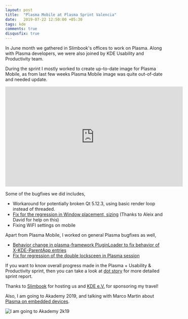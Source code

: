 ```yaml
---
layout: post
title:  "Plasma Mobile at Plasma Sprint Valencia"
date:   2019-07-22 12:50:00 +05:30
tags: kde
comments: true
disqusfix: true
---
```


In June month we gathered in Slimbook's offices to work on Plasma. Along with Plasma developers, we were also joined by KDE Usability and Productivity team.

During the sprint I mostly worked to create up-to-date image for Plasma Mobile, as from last few weeks Plasma Mobile image was quite out-of-date and needed update.

<iframe width="560" height="315" src="https://www.youtube-nocookie.com/embed/JxNlApC1tB4" frameborder="0" allow="accelerometer; autoplay; encrypted-media; gyroscope; picture-in-picture" allowfullscreen></iframe>

Some of the bugfixes we did includes,

- Workaround for potentially broken Qt 5.12.3, using basic render loop instead of threaded.
- [Fix for the regression in Window placement, sizing](https://phabricator.kde.org/D22054) (Thanks to Aleix and David for help on this)
- Fixing WiFI settings on mobile

Apart from Plasma Mobile, I worked on general Plasma bugfixes as well,

- [Behavior change in plasma-framework PluginLoader to fix behavior of X-KDE-ParentApp entries](https://phabricator.kde.org/D22049)
- [Fix for regression of the double locksceen in Plasma session](https://phabricator.kde.org/D22021)

If you want to know overall progress made in the Plasma + Usability & Productivity sprint, then you can take a look at [dot story](https://dot.kde.org/2019/07/04/plasma-usability-productivity-sprint-valencia-spain) for more detailed sprint report.

Thanks to [Slimbook](https://slimbook.es/en/) for hosting us and [KDE e.V.](https://ev.kde.org) for sponsoring my travel!

Also, I am going to Akademy 2019, and talking with Marco Martin about [Plasma on embedded devices](https://conf.kde.org/en/akademy2019/public/events/109).

![I am going to Akademy 2k19](https://cdn.kde.org/akademy/2019/imgoing/Akademy2019BannerBoscoVerticale.png)

